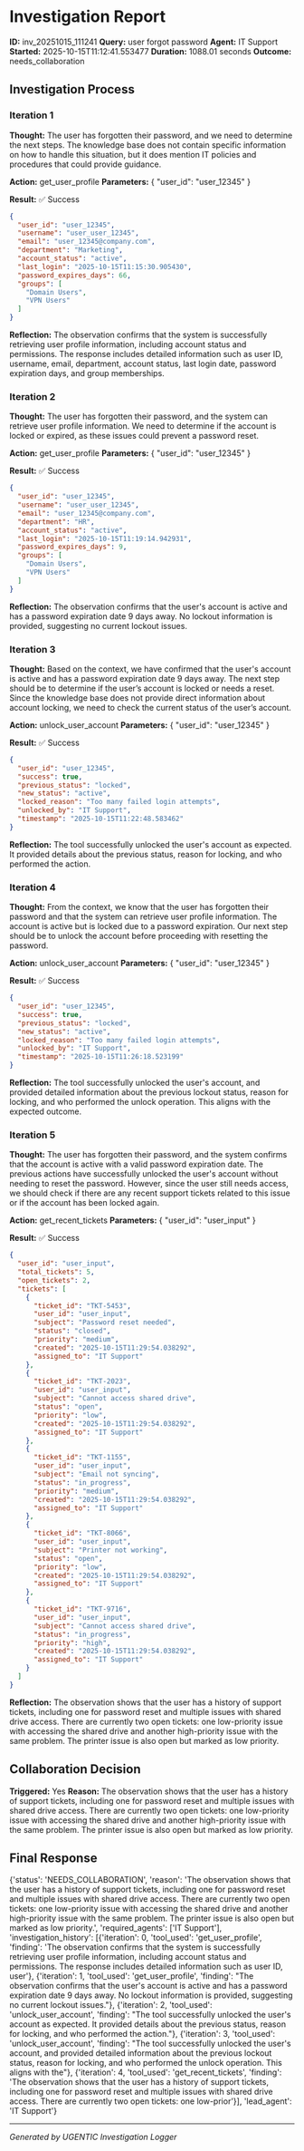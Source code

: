 # Investigation Report

**ID:** inv_20251015_111241
**Query:** user forgot password
**Agent:** IT Support
**Started:** 2025-10-15T11:12:41.553477
**Duration:** 1088.01 seconds
**Outcome:** needs_collaboration

## Investigation Process

### Iteration 1

**Thought:** The user has forgotten their password, and we need to determine the next steps. The knowledge base does not contain specific information on how to handle this situation, but it does mention IT policies and procedures that could provide guidance.

**Action:** get_user_profile
**Parameters:** {
  "user_id": "user_12345"
}

**Result:** ✅ Success
```json
{
  "user_id": "user_12345",
  "username": "user_user_12345",
  "email": "user_12345@company.com",
  "department": "Marketing",
  "account_status": "active",
  "last_login": "2025-10-15T11:15:30.905430",
  "password_expires_days": 66,
  "groups": [
    "Domain Users",
    "VPN Users"
  ]
}
```

**Reflection:** The observation confirms that the system is successfully retrieving user profile information, including account status and permissions. The response includes detailed information such as user ID, username, email, department, account status, last login date, password expiration days, and group memberships.

### Iteration 2

**Thought:** The user has forgotten their password, and the system can retrieve user profile information. We need to determine if the account is locked or expired, as these issues could prevent a password reset.

**Action:** get_user_profile
**Parameters:** {
  "user_id": "user_12345"
}

**Result:** ✅ Success
```json
{
  "user_id": "user_12345",
  "username": "user_user_12345",
  "email": "user_12345@company.com",
  "department": "HR",
  "account_status": "active",
  "last_login": "2025-10-15T11:19:14.942931",
  "password_expires_days": 9,
  "groups": [
    "Domain Users",
    "VPN Users"
  ]
}
```

**Reflection:** The observation confirms that the user's account is active and has a password expiration date 9 days away. No lockout information is provided, suggesting no current lockout issues.

### Iteration 3

**Thought:** Based on the context, we have confirmed that the user's account is active and has a password expiration date 9 days away. The next step should be to determine if the user’s account is locked or needs a reset. Since the knowledge base does not provide direct information about account locking, we need to check the current status of the user’s account.

**Action:** unlock_user_account
**Parameters:** {
  "user_id": "user_12345"
}

**Result:** ✅ Success
```json
{
  "user_id": "user_12345",
  "success": true,
  "previous_status": "locked",
  "new_status": "active",
  "locked_reason": "Too many failed login attempts",
  "unlocked_by": "IT Support",
  "timestamp": "2025-10-15T11:22:48.583462"
}
```

**Reflection:** The tool successfully unlocked the user's account as expected. It provided details about the previous status, reason for locking, and who performed the action.

### Iteration 4

**Thought:** From the context, we know that the user has forgotten their password and that the system can retrieve user profile information. The account is active but is locked due to a password expiration. Our next step should be to unlock the account before proceeding with resetting the password.

**Action:** unlock_user_account
**Parameters:** {
  "user_id": "user_12345"
}

**Result:** ✅ Success
```json
{
  "user_id": "user_12345",
  "success": true,
  "previous_status": "locked",
  "new_status": "active",
  "locked_reason": "Too many failed login attempts",
  "unlocked_by": "IT Support",
  "timestamp": "2025-10-15T11:26:18.523199"
}
```

**Reflection:** The tool successfully unlocked the user's account, and provided detailed information about the previous lockout status, reason for locking, and who performed the unlock operation. This aligns with the expected outcome.

### Iteration 5

**Thought:** The user has forgotten their password, and the system confirms that the account is active with a valid password expiration date. The previous actions have successfully unlocked the user's account without needing to reset the password. However, since the user still needs access, we should check if there are any recent support tickets related to this issue or if the account has been locked again.

**Action:** get_recent_tickets
**Parameters:** {
  "user_id": "user_input"
}

**Result:** ✅ Success
```json
{
  "user_id": "user_input",
  "total_tickets": 5,
  "open_tickets": 2,
  "tickets": [
    {
      "ticket_id": "TKT-5453",
      "user_id": "user_input",
      "subject": "Password reset needed",
      "status": "closed",
      "priority": "medium",
      "created": "2025-10-15T11:29:54.038292",
      "assigned_to": "IT Support"
    },
    {
      "ticket_id": "TKT-2023",
      "user_id": "user_input",
      "subject": "Cannot access shared drive",
      "status": "open",
      "priority": "low",
      "created": "2025-10-15T11:29:54.038292",
      "assigned_to": "IT Support"
    },
    {
      "ticket_id": "TKT-1155",
      "user_id": "user_input",
      "subject": "Email not syncing",
      "status": "in_progress",
      "priority": "medium",
      "created": "2025-10-15T11:29:54.038292",
      "assigned_to": "IT Support"
    },
    {
      "ticket_id": "TKT-8066",
      "user_id": "user_input",
      "subject": "Printer not working",
      "status": "open",
      "priority": "low",
      "created": "2025-10-15T11:29:54.038292",
      "assigned_to": "IT Support"
    },
    {
      "ticket_id": "TKT-9716",
      "user_id": "user_input",
      "subject": "Cannot access shared drive",
      "status": "in_progress",
      "priority": "high",
      "created": "2025-10-15T11:29:54.038292",
      "assigned_to": "IT Support"
    }
  ]
}
```

**Reflection:** The observation shows that the user has a history of support tickets, including one for password reset and multiple issues with shared drive access. There are currently two open tickets: one low-priority issue with accessing the shared drive and another high-priority issue with the same problem. The printer issue is also open but marked as low priority.

## Collaboration Decision

**Triggered:** Yes
**Reason:** The observation shows that the user has a history of support tickets, including one for password reset and multiple issues with shared drive access. There are currently two open tickets: one low-priority issue with accessing the shared drive and another high-priority issue with the same problem. The printer issue is also open but marked as low priority.

## Final Response

{'status': 'NEEDS_COLLABORATION', 'reason': 'The observation shows that the user has a history of support tickets, including one for password reset and multiple issues with shared drive access. There are currently two open tickets: one low-priority issue with accessing the shared drive and another high-priority issue with the same problem. The printer issue is also open but marked as low priority.', 'required_agents': ['IT Support'], 'investigation_history': [{'iteration': 0, 'tool_used': 'get_user_profile', 'finding': 'The observation confirms that the system is successfully retrieving user profile information, including account status and permissions. The response includes detailed information such as user ID, user'}, {'iteration': 1, 'tool_used': 'get_user_profile', 'finding': "The observation confirms that the user's account is active and has a password expiration date 9 days away. No lockout information is provided, suggesting no current lockout issues."}, {'iteration': 2, 'tool_used': 'unlock_user_account', 'finding': "The tool successfully unlocked the user's account as expected. It provided details about the previous status, reason for locking, and who performed the action."}, {'iteration': 3, 'tool_used': 'unlock_user_account', 'finding': "The tool successfully unlocked the user's account, and provided detailed information about the previous lockout status, reason for locking, and who performed the unlock operation. This aligns with the"}, {'iteration': 4, 'tool_used': 'get_recent_tickets', 'finding': 'The observation shows that the user has a history of support tickets, including one for password reset and multiple issues with shared drive access. There are currently two open tickets: one low-prior'}], 'lead_agent': 'IT Support'}

---
*Generated by UGENTIC Investigation Logger*
